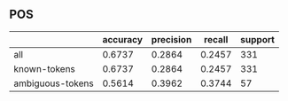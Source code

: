 
## POS

|                  | accuracy | precision | recall | support |
|------------------|----------|-----------|--------|---------|
| all              | 0.6737   | 0.2864    | 0.2457 | 331     |
| known-tokens     | 0.6737   | 0.2864    | 0.2457 | 331     |
| ambiguous-tokens | 0.5614   | 0.3962    | 0.3744 | 57      |


